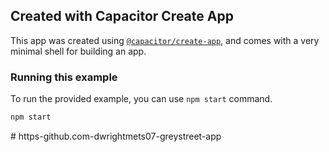 ## Created with Capacitor Create App

This app was created using [`@capacitor/create-app`](https://github.com/ionic-team/create-capacitor-app),
and comes with a very minimal shell for building an app.

### Running this example

To run the provided example, you can use `npm start` command.

```bash
npm start
```
#   h t t p s - g i t h u b . c o m - d w r i g h t m e t s 0 7 - g r e y s t r e e t - a p p  
 